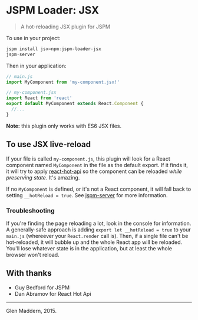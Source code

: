 # JSPM Loader: JSX
> A hot-reloading JSX plugin for JSPM

To use in your project:

```js
jspm install jsx=npm:jspm-loader-jsx
jspm-server
```

Then in your application:

```js
// main.js
import MyComponent from 'my-component.jsx!'
```
```jsx
// my-component.jsx
import React from 'react'
export default MyComponent extends React.Component {
  //...
}
```

**Note:** this plugin only works with ES6 JSX files.

## To use JSX live-reload

If your file is called `my-component.js`, this plugin will look for a React component named `MyComponent` in the file as the default export. If it finds it, it will try to apply [react-hot-api](https://github.com/gaearon/react-hot-api) so the component can be reloaded *while preserving state*. It's amazing.
 
If no `MyComponent` is defined, or it's not a React component, it will fall back to setting `__hotReload = true`. See [jspm-server](https://github.com/geelen/jspm-server#how-it-works) for more information.

### Troubleshooting

If you're finding the page reloading a lot, look in the console for information. A generally-safe approach is adding `export let __hotReload = true` to your `main.js` (whereever your `React.render` call is). Then, if a single file can't be hot-reloaded, it will bubble up and the whole React app will be reloaded. You'll lose whatever state is in the application, but at least the whole browser won't reload.

## With thanks

- Guy Bedford for JSPM
- Dan Abramov for React Hot Api

---
Glen Maddern, 2015.
